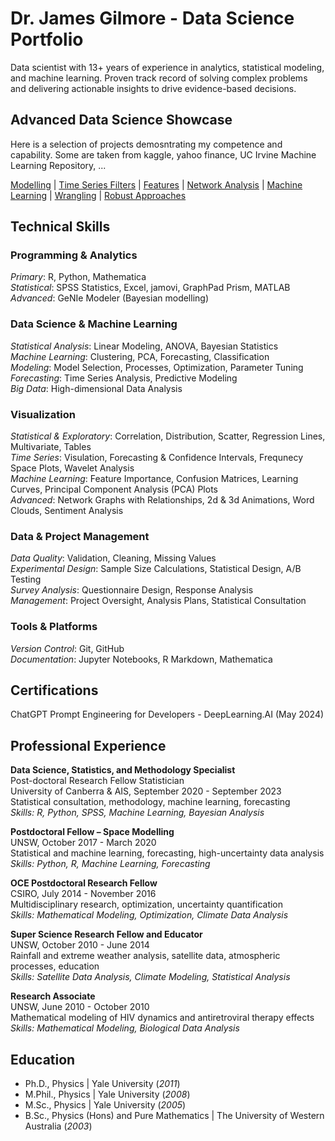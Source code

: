 # Dr. James Gilmore - Data Science Portfolio

Data scientist with 13+ years of experience in analytics, statistical modeling, and machine learning. Proven track record of solving complex problems and delivering actionable insights to drive evidence-based decisions.

## Advanced Data Science Showcase

Here is a selection of projects demosntrating my competence and capability. Some are taken from kaggle, yahoo finance, UC Irvine Machine Learning Repository, ... 

[Modelling](https://www.linkedin.com/in/james-gilmore-5724821a/) | [Time Series Filters](https://www.linkedin.com/in/james-gilmore-5724821a/) | 
[Features](https://www.linkedin.com/in/james-gilmore-5724821a/)  | [Network Analysis](https://www.linkedin.com/in/james-gilmore-5724821a/) | 
[Machine Learning](https://www.linkedin.com/in/james-gilmore-5724821a/) | [Wrangling](https://www.linkedin.com/in/james-gilmore-5724821a/) | [Robust Approaches](https://www.linkedin.com/in/james-gilmore-5724821a/)

## Technical Skills
### Programming & Analytics
_Primary_: R, Python, Mathematica  
_Statistical_:  SPSS Statistics, Excel, jamovi, GraphPad Prism, MATLAB  
_Advanced_: GeNIe Modeler (Bayesian modelling)

### Data Science & Machine Learning

_Statistical Analysis_: Linear Modeling, ANOVA, Bayesian Statistics  
_Machine Learning_: Clustering, PCA, Forecasting, Classification  
_Modeling_: Model Selection, Processes, Optimization, Parameter Tuning  
_Forecasting_: Time Series Analysis, Predictive Modeling  
_Big Data_: High-dimensional Data Analysis

### Visualization

_Statistical & Exploratory_: Correlation, Distribution, Scatter, Regression Lines, Multivariate, Tables  
_Time Series_: Visulation, Forecasting & Confidence Intervals, Frequnecy Space Plots, Wavelet Analysis  
_Machine Learning_: Feature Importance, Confusion Matrices, Learning Curves, Principal Component Analysis (PCA) Plots  
_Advanced_: Network Graphs with Relationships, 2d & 3d Animations, Word Clouds, Sentiment Analysis

### Data & Project Management

_Data Quality_: Validation, Cleaning, Missing Values  
_Experimental Design_: Sample Size Calculations, Statistical Design, A/B Testing  
_Survey Analysis_: Questionnaire Design, Response Analysis  
_Management_: Project Oversight, Analysis Plans, Statistical Consultation

### Tools & Platforms

_Version Control_: Git, GitHub  
_Documentation_: Jupyter Notebooks, R Markdown, Mathematica

## Certifications

ChatGPT Prompt Engineering for Developers - DeepLearning.AI (May 2024)

## Professional Experience

**Data Science, Statistics, and Methodology Specialist**  
Post-doctoral Research Fellow Statistician  
University of Canberra & AIS, September 2020 - September 2023  
Statistical consultation, methodology, machine learning, forecasting  
_Skills: R, Python, SPSS, Machine Learning, Bayesian Analysis_

**Postdoctoral Fellow – Space Modelling**  
UNSW, October 2017 - March 2020  
Statistical and machine learning, forecasting, high-uncertainty data analysis  
_Skills: Python, R, Machine Learning, Forecasting_

**OCE Postdoctoral Research Fellow**  
CSIRO, July 2014 - November 2016  
Multidisciplinary research, optimization, uncertainty quantification  
_Skills: Mathematical Modeling, Optimization, Climate Data Analysis_

**Super Science Research Fellow and Educator**  
UNSW, October 2010 - June 2014  
Rainfall and extreme weather analysis, satellite data, atmospheric processes, education  
_Skills: Satellite Data Analysis, Climate Modeling, Statistical Analysis_

**Research Associate**  
UNSW, June 2010 - October 2010  
Mathematical modeling of HIV dynamics and antiretroviral therapy effects  
_Skills: Mathematical Modeling, Biological Data Analysis_


## Education
- Ph.D., Physics | Yale University (_2011_)
- M.Phil., Physics	| Yale University (_2008_)									       		
- M.Sc., Physics	| Yale University (_2005_)	 			        		
- B.Sc., Physics (Hons) and Pure Mathematics | The University of Western Australia (_2003_)




